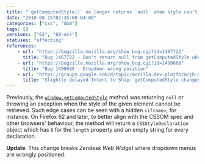 ```yaml
---
title: "`getComputedStyle()` no longer returns `null` when style can't be retrieved"
date: "2018-08-15T02:35:00-04:00"
categories: ["css", "dom"]
tags: []
versions: ["62", "68-esr"]
statuses: "affecting"
references:
    - url: "https://bugzilla.mozilla.org/show_bug.cgi?id=1467722"
      title: "Bug 1467722 - Don't return null from getComputedStyle when there's no presentation."
    - url: "https://bugzilla.mozilla.org/show_bug.cgi?id=1490688"
      title: "Bug 1490688 - Dropdown wrong position"
    - url: "https://groups.google.com/d/topic/mozilla.dev.platform/jh-HAAY1pAQ/discussion"
      title: "Slightly delayed Intent to Ship: getComputedStyle changes on some edge cases."
---
```

Previously, the [`window.getComputedStyle`](https://developer.mozilla.org/docs/Web/API/Window/getComputedStyle) method was returning `null` or throwing an exception when the style of the given element cannot be retrieved. Such edge cases can be seen with a hidden `<iframe>`, for instance. On Firefox 62 and later, to better align with the CSSOM spec and other browsers' behaviour, the method will return a `CSSStyleDeclaration` object which has `0` for the `length` property and an empty string for every declaration.

**Update**: This change breaks *Zendesk Web Widget* where dropdown menus are wrongly positioned.
